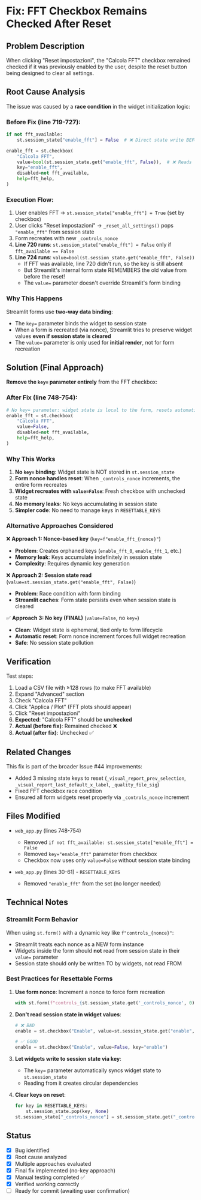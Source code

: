 # Fix: FFT Checkbox Remains Checked After Reset

## Problem Description

When clicking "Reset impostazioni", the "Calcola FFT" checkbox remained checked if it was previously enabled by the user, despite the reset button being designed to clear all settings.

## Root Cause Analysis

The issue was caused by a **race condition** in the widget initialization logic:

### Before Fix (line 719-727):
```python
if not fft_available:
    st.session_state["enable_fft"] = False  # ❌ Direct state write BEFORE widget creation

enable_fft = st.checkbox(
    "Calcola FFT",
    value=bool(st.session_state.get("enable_fft", False)),  # ❌ Reads from session state
    key="enable_fft",
    disabled=not fft_available,
    help=fft_help,
)
```

### Execution Flow:
1. User enables FFT → `st.session_state["enable_fft"] = True` (set by checkbox)
2. User clicks "Reset impostazioni" → `_reset_all_settings()` pops `"enable_fft"` from session state
3. Form recreates with new `_controls_nonce`
4. **Line 720 runs**: `st.session_state["enable_fft"] = False` only if `fft_available == False`
5. **Line 724 runs**: `value=bool(st.session_state.get("enable_fft", False))`
   - If FFT was available, line 720 didn't run, so the key is still absent
   - But Streamlit's internal form state REMEMBERS the old value from before the reset!
   - The `value=` parameter doesn't override Streamlit's form binding

### Why This Happens

Streamlit forms use **two-way data binding**:
- The `key=` parameter binds the widget to session state
- When a form is recreated (via nonce), Streamlit tries to preserve widget values **even if session state is cleared**
- The `value=` parameter is only used for **initial render**, not for form recreation

## Solution (Final Approach)

**Remove the `key=` parameter entirely** from the FFT checkbox:

### After Fix (line 748-754):
```python
# No key= parameter: widget state is local to the form, resets automatically
enable_fft = st.checkbox(
    "Calcola FFT",
    value=False,
    disabled=not fft_available,
    help=fft_help,
)
```

### Why This Works

1. **No `key=` binding**: Widget state is NOT stored in `st.session_state`
2. **Form nonce handles reset**: When `_controls_nonce` increments, the entire form recreates
3. **Widget recreates with `value=False`**: Fresh checkbox with unchecked state
4. **No memory leaks**: No keys accumulating in session state
5. **Simpler code**: No need to manage keys in `RESETTABLE_KEYS`

### Alternative Approaches Considered

❌ **Approach 1: Nonce-based key** (`key=f"enable_fft_{nonce}"`)
- **Problem**: Creates orphaned keys (`enable_fft_0`, `enable_fft_1`, etc.)
- **Memory leak**: Keys accumulate indefinitely in session state
- **Complexity**: Requires dynamic key generation

❌ **Approach 2: Session state read** (`value=st.session_state.get("enable_fft", False)`)
- **Problem**: Race condition with form binding
- **Streamlit caches**: Form state persists even when session state is cleared

✅ **Approach 3: No key (FINAL)** (`value=False`, no `key=`)
- **Clean**: Widget state is ephemeral, tied only to form lifecycle
- **Automatic reset**: Form nonce increment forces full widget recreation
- **Safe**: No session state pollution

## Verification

Test steps:
1. Load a CSV file with ≥128 rows (to make FFT available)
2. Expand "Advanced" section
3. Check "Calcola FFT"
4. Click "Applica / Plot" (FFT plots should appear)
5. Click "Reset impostazioni"
6. **Expected**: "Calcola FFT" should be **unchecked**
7. **Actual (before fix)**: Remained checked ❌
8. **Actual (after fix)**: Unchecked ✅

## Related Changes

This fix is part of the broader Issue #44 improvements:
- Added 3 missing state keys to reset (`_visual_report_prev_selection`, `_visual_report_last_default_x_label`, `_quality_file_sig`)
- Fixed FFT checkbox race condition
- Ensured all form widgets reset properly via `_controls_nonce` increment

## Files Modified

- `web_app.py` (lines 748-754)
  - Removed `if not fft_available: st.session_state["enable_fft"] = False`
  - Removed `key="enable_fft"` parameter from checkbox
  - Checkbox now uses only `value=False` without session state binding

- `web_app.py` (lines 30-61) - `RESETTABLE_KEYS`
  - Removed `"enable_fft"` from the set (no longer needed)

## Technical Notes

### Streamlit Form Behavior

When using `st.form()` with a dynamic key like `f"controls_{nonce}"`:
- Streamlit treats each nonce as a NEW form instance
- Widgets inside the form should **not** read from session state in their `value=` parameter
- Session state should only be written TO by widgets, not read FROM

### Best Practices for Resettable Forms

1. **Use form nonce**: Increment a nonce to force form recreation
   ```python
   with st.form(f"controls_{st.session_state.get('_controls_nonce', 0)}"):
   ```

2. **Don't read session state in widget values**:
   ```python
   # ❌ BAD
   enable = st.checkbox("Enable", value=st.session_state.get("enable", False), key="enable")

   # ✅ GOOD
   enable = st.checkbox("Enable", value=False, key="enable")
   ```

3. **Let widgets write to session state via key**:
   - The `key=` parameter automatically syncs widget state to `st.session_state`
   - Reading from it creates circular dependencies

4. **Clear keys on reset**:
   ```python
   for key in RESETTABLE_KEYS:
       st.session_state.pop(key, None)
   st.session_state["_controls_nonce"] = st.session_state.get("_controls_nonce", 0) + 1
   ```

## Status

- [x] Bug identified
- [x] Root cause analyzed
- [x] Multiple approaches evaluated
- [x] Final fix implemented (no-key approach)
- [x] Manual testing completed ✅
- [x] Verified working correctly
- [ ] Ready for commit (awaiting user confirmation)

